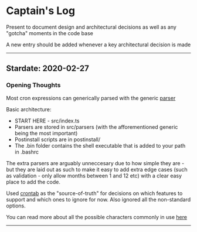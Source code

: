 # Captain's Log

Present to document design and architectural decisions as well as any "gotcha" moments in the code base

A new entry should be added whenever a key architectural decision is made

---

## Stardate: 2020-02-27
### Opening Thoughts

Most cron expressions can generically parsed with the generic [parser](src/parsers/generic.ts)

Basic architecture:
 - START HERE - src/index.ts
 - Parsers are stored in src/parsers (with the afforementioned generic being the most important)
 - Postinstall scripts are in postinstall/
 - The .bin folder contains the shell executable that is added to your path in .bashrc

The extra parsers are arguably unneccesary due to how simple they are - but they are laid out as such to make it easy to add extra edge cases (such as validation - only allow months between 1 and 12 etc) with a clear easy place to add the code.

Used [crontab](https://crontab.guru/) as the "source-of-truth" for decisions on which features to support and which ones to ignore for now. Also ignored all the non-standard options.

You can read more about all the possible characters commonly in use [here](https://help.symantec.com/cs/SCWP/STORAGE/v123769576_v123767411/About-special-characters-in-CRON-expressions?locale=EN_US)

---
